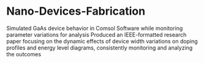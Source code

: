 # Nano-Devices-Fabrication
Simulated GaAs device behavior in Comsol Software while monitoring parameter variations for analysis
Produced an IEEE-formatted research paper focusing on the dynamic effects of device width variations on
doping profiles and energy level diagrams, consistently monitoring and analyzing the outcomes
